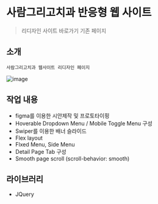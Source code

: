 # 사람그리고치과 반응형 웹 사이트
> 리디자인 사이트 바로가기
> 기존 페이지
## 소개
    사람그리고치과 웹사이트 리디자인 페이지
![image](https://user-images.githubusercontent.com/106294039/187365917-b0f6759f-ac0b-48fb-a52c-54a4e4bafc35.png)

## 작업 내용
-  figma를 이용한 시안제작 및 프로토타이핑
-  Hoverable Dropdown Menu / Mobile Toggle Menu 구성  
-  Swiper를 이용한 배너 슬라이드
-  Flex layout
-  Flxed Menu, Side Menu
-  Detail Page Tab 구성
-  Smooth page scroll (scroll-behavior: smooth)

## 라이브러리
- JQuery
